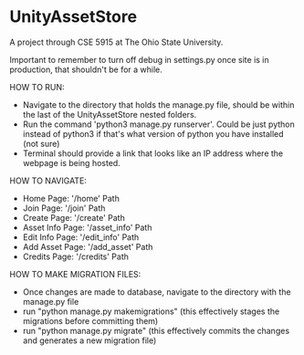 # UnityAssetStore
A project through CSE 5915 at The Ohio State University.

Important to remember to turn off debug in settings.py once site is in production, that shouldn't be for a while.

HOW TO RUN:
 - Navigate to the directory that holds the manage.py file, should be within the last of the UnityAssetStore nested folders.
 - Run the command 'python3 manage.py runserver'. Could be just python instead of python3 if that's what version of python you have installed (not sure)
 - Terminal should provide a link that looks like an IP address where the webpage is being hosted.

HOW TO NAVIGATE:
 - Home Page: '/home' Path
 - Join Page: '/join' Path
 - Create Page: '/create' Path
 - Asset Info Page: '/asset_info' Path
 - Edit Info Page: '/edit_info' Path
 - Add Asset Page: '/add_asset' Path
 - Credits Page: '/credits' Path


HOW TO MAKE MIGRATION FILES:
 - Once changes are made to database, navigate to the directory with the manage.py file
 - run "python manage.py makemigrations" (this effectively stages the migrations before committing them)
 - run "python manage.py migrate" (this effectively commits the changes and generates a new migration file)